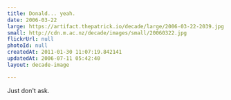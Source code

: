```yaml
---
title: Donald... yeah.
date: 2006-03-22
large: https://artifact.thepatrick.io/decade/large/2006-03-22-2039.jpg
small: http://cdn.m.ac.nz/decade/images/small/20060322.jpg
flickrUrl: null
photoId: null
createdAt: 2011-01-30 11:07:19.842141
updatedAt: 2006-07-11 05:42:40
layout: decade-image

---
```

Just don't ask.
